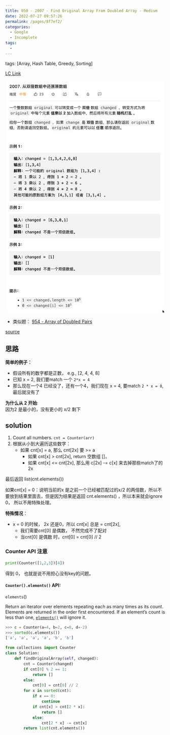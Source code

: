 ```yaml
---
title: 050 - 2007 - Find Original Array From Doubled Array - Medium
date: 2022-07-27 09:57:26
permalink: /pages/8f7ef2/
categories:
  - Google
  - Incomplete
tags:
  - 
---
```

tags: [Array, Hash Table, Greedy, Sorting]

[LC Link](https://leetcode.cn/problems/find-original-array-from-doubled-array/)

![](https://raw.githubusercontent.com/emmableu/image/master/202208101422369.png)

- 类似题： [954 - Array of Doubled Pairs](https://emmableu.github.io/blog/pages/573937/)

[source](https://leetcode.com/problems/find-original-array-from-doubled-array/discuss/1470959/JavaC%2B%2BPython-Match-from-the-Smallest-or-Biggest-100)

## 思路
**简单的例子：**
- 假设所有的数字都是正数， e.g., [2, 4, 4, 8]
- 已知 x = 2, 我们要match 一个 `2*x = 4`
- 那么现在一个4 已经没了，还有一个4，我们现在 x = 4, 要match `2 * x = 8`,  最后就没有了

**为什么从 2 开始**:  
因为2 是最小的，没有更小的 x/2 剩下


## solution
1. Count all numbers. `cnt = Counter(arr)`
2. 根据从小到大遍历这些数字：
	- 如果 cnt[x] = a, 那么 cnt[2x] 要 >= a
		- 如果 cnt[x] > cnt[2x], return 空数组 []，
		- 如果 cnt[x] <= cnt[2x], 那么用 c[2x] -= c[x] 来去掉那些match了的2x

最后返回 list(cnt.elements())

如果cnt[x] = 0：说明当前的x 是之前一个已经被匹配过的x/2 的两倍数，所以不要放到结果里面去，但是因为结果是返回 cnt.elements() ，所以本来就会ignore 0， 所以不用特殊处理。

**特殊情况**：
- x = 0 的时候， 2x 还是0，所以 cnt[x] 总是 = cnt[2x],
	- 我们需要cnt[0] 是偶数， 不然完成不了配对
	- 当cnt[0] 是偶数 时，cnt[0] = cnt[0] // 2


### Counter API 注意
```python
print(Counter([1,2,3])[4]) 
```

得到 0， 也就是说不用担心没有key的问题。

#### `Counter().elements()` API:
`elements`()[](https://docs.python.org/3/library/collections.html#collections.Counter.elements "Permalink to this definition")

Return an iterator over elements repeating each as many times as its count. Elements are returned in the order first encountered. If an element’s count is less than one, [`elements()`](https://docs.python.org/3/library/collections.html#collections.Counter.elements "collections.Counter.elements") will ignore it.
```python
>>> c = Counter(a=4, b=2, c=0, d=-2)
>>> sorted(c.elements())
['a', 'a', 'a', 'a', 'b', 'b']
```

```python
from collections import Counter
class Solution:
	def findOriginalArray(self, changed):
		cnt = Counter(changed)
		if cnt[0] % 2 == 1:
			return []
		else:
			cnt[0] = cnt[0] // 2
		for x in sorted(cnt):
			if x == 0:
				continue
			if cnt[x] > cnt[2 * x]:
				return []
			else:
				cnt[2 * x] -= cnt[x]
		return list(cnt.elements())
```